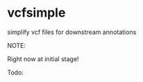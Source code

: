 # vcfsimple
simplify vcf files for downstream annotations

NOTE:

Right now at initial stage!

Todo:
